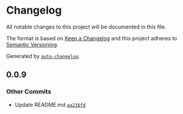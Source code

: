 # Changelog

All notable changes to this project will be documented in this file.

The format is based on [Keep a Changelog](https://keepachangelog.com/en/1.0.0/)
and this project adheres to [Semantic Versioning](https://semver.org/spec/v2.0.0.html).

Generated by [`auto-changelog`](https://github.com/CookPete/auto-changelog).

## 0.0.9

### Other Commits

- Update README.md [`aa216fd`](https://github.com/scottwestover/github-actions-basics-course/commit/aa216fd4fa3f54fad8d8bf7ead7ad4ef3a6a9aab)
